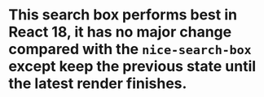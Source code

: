 # This search box performs best in React 18, it has no major change compared with the `nice-search-box` except keep the previous state until the latest render finishes. 
